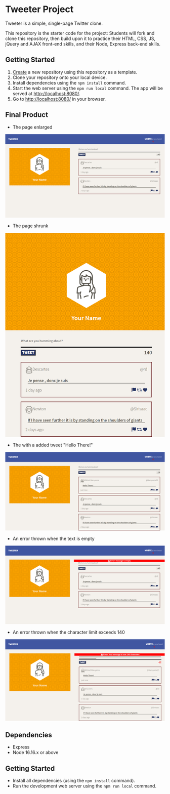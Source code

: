 # Tweeter Project

Tweeter is a simple, single-page Twitter clone.

This repository is the starter code for the project: Students will fork and clone this repository, then build upon it to practice their HTML, CSS, JS, jQuery and AJAX front-end skills, and their Node, Express back-end skills.

## Getting Started

1. [Create](https://docs.github.com/en/repositories/creating-and-managing-repositories/creating-a-repository-from-a-template) a new repository using this repository as a template.
2. Clone your repository onto your local device.
3. Install dependencies using the `npm install` command.
3. Start the web server using the `npm run local` command. The app will be served at <http://localhost:8080/>.
4. Go to <http://localhost:8080/> in your browser.

## Final Product
- The page enlarged

!["The page enlarged"](https://github.com/Eds-Dbug/tweeter/blob/master/public/images/tweeter_page_large.png)

- The page shrunk

!["The page shrunk"](https://github.com/Eds-Dbug/tweeter/blob/master/public/images/tweeter_page_small.png)

- The with a added tweet "Hello There!"

!["The with a added tweet "Hello There!" "](https://github.com/Eds-Dbug/tweeter/blob/master/public/images/added_tweet_hello_there.png)

- An error thrown when the text is empty

!["An error thrown when the text is empty"](https://github.com/Eds-Dbug/tweeter/blob/master/public/images/with_empty_message.png)

- An error thrown when the character limit exceeds 140

!["An error thrown when the character limit exceeds 140"](https://github.com/Eds-Dbug/tweeter/blob/master/public/images/error_message_exceed.png)

## Dependencies

- Express
- Node 16.16.x or above

## Getting Started

- Install all dependencies (using the `npm install` command).
- Run the development web server using the `npm run local` command.
